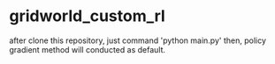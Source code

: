 # gridworld_custom_rl


after clone this repository, just command 'python main.py' then, policy gradient method will conducted as default.
